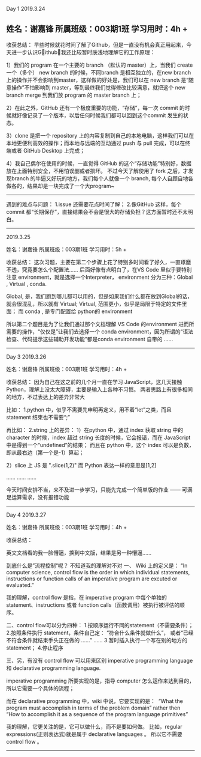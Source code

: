 
Day 1
2019.3.24

姓名：谢嘉锋
所属班级：003期1班
学习用时：4h +
---------------
收获总结：
早些时候就花时间了解了Github，但是一直没有机会真正用起来，今天进一步认识Github，我还比较暂时肤浅地理解它的工作原理：

1）我们的 program 在一个主要的 branch （默认的 master）上，当我们 create 一个（多个） new branch 的时候，不同branch 是相互独立的，在new branch 上的操作并不会影响到master，这样做的好处是，我们可以在 new branch 是“随意操作”不怕影响到 master，等到最终我们觉得修改比较满意，就把这个 new branch merge 到我们放 program 的 master branch 上；

2）在此之外，GitHub 还有一个极度重要的功能，“存储”，每一次 commit 的时候就好像记录了一个版本，以后任何时候我们都可以回到这个commit 发生的状态。

3）clone 是把一个 repository 上的内容复制到自己的本地电脑，这样我们可以在本地更便利高效的操作；而本地与远端的互动通过 push 与 pull 完成，可以在终端或者 GitHub Desktop 上完成；

4）我自己偶尔在使用的时候，一直觉得 GitHub 的这个“存储功能”特别好，数据放在上面特别安全，不用怕误删或者损坏。
不过今天了解使用了 fork 之后，才发现branch 的牛逼又好玩的地方，我们每个人就像一个 branch, 每个人自顾自地各做各的，结果却是一块完成了一个大program~

--------------------

遇到的难点与问题：
1.issue 还需要花点时间了解；
2.像GitHub  这样，每个 commit 都“长期保存”，直接结果会不会是很大的存储负担？这方面暂时还不太明白。

<hr>

2019.3.25

姓名：谢嘉锋
所属班级：003期1班
学习用时：5h +

收获总结：
这次习题，主要在第二个步骤上花了特别多时间看了好久，一直琢磨不透，究竟要怎么个配置法...... 
后面好像有点明白了，在VS Code 里似乎要特别注意 environment，就是选择一个Interpreter， environment 分为三种：Global , Virtual , conda.

Global, 是，我们跑到哪儿都可以用的，但是如果我们什么都在放到Global的话，就会很混乱，所以就有 Virtual;
Virtual, 范围更小，似乎是局限于特定的文件里面；
而 conda , 是专门配置给 python的 environment 

所以第二个题目是为了让我们通过那个文档理解 VS Code 的environment 
进而所需要的操作，“仅仅是”让我们去选择一个 conda environment，因为所谓的“语法检查、代码提示这些辅助开发功能”都是conda environment 自带的 …… 

<hr>


Day 3
2019.3.26

姓名：谢嘉锋
所属班级：003期1班
学习用时：4h +

收获总结：
因为自己在这之前的几个月一直在学习 JavaScript，这几天接触 Python，理解上没太大障碍，主要是输入上各种不习惯。
两者思路上有很多相同的地方，不过表达上的差异非常大

比如：
1.python 中，似乎不需要先申明再定义，用不着“let”之类，而且 statement 结束也不需要“;”

再比如：
2.string 上的差异：
1）在python 中，通过 index 获取 string 中的 character 的时候，index 超过 string 长度的时候，它会报错，而在 JavaScript 中是得到一个“undefined”的结果；
而且在 python 中，这个 index 可以是负数，即从最右边（第一个是-1）算起；

2）slice 上
JS 是 ".slice(1,2)" 
而 Python 表达一样的意思是[1,2]

......
......
......

今天时间安排不当，来不及进一步学习，只能先完成一个简单版的作业 —— 可满足运算需求，没有报错功能

<hr>

Day 4
2019.3.27

姓名：谢嘉锋
所属班级：003期1班
学习用时：4h +

收获总结：

英文文档看的我一脸懵逼，换到中文版，结果是另一种懵逼……

到底什么是”流程控制“呢？
不知道我的理解对不对
一、
Wiki 上的定义是：
“In computer science, control flow is the order in which individual statements, instructions or function calls of an imperative program are excuted or evaluated.”

我的理解，control flow 是指，在 imperative program 中每个单独的 statement、instructions 或者 function calls（函数调用）被执行被评估的顺序。

二、control flow可以分为四种：
1.按顺序运行不同的statement（不需要条件）；
2.按照条件执行 statement，条件自己定：
“符合什么条件就做什么”，
或者“已经不符合条件就结束手头正在做的 ……”
......
3.暂时插入执行一个写在别的地方的 statement；
4.停止程序

三、另，有没有 control flow 可以用来区别 imperative programming language 和 declarative programming language.

imperative programming 所要实现的是，指导 computer 怎么运作来达到目的，所以它需要一个具体的流程；

而在 declarative programming 中，wiki 中说，它要实现的是：
 “What the program must accomplish in terms of the problem domain”
rather then
“How to accomplish it as a sequence of the program language primitives”

我的理解，它更关注的是，它可以做什么，而不是要如何做。
比如，regular expressions(正则表达式)就是属于 declarative languages 。
所以它不需要 control flow 。



<hr>

